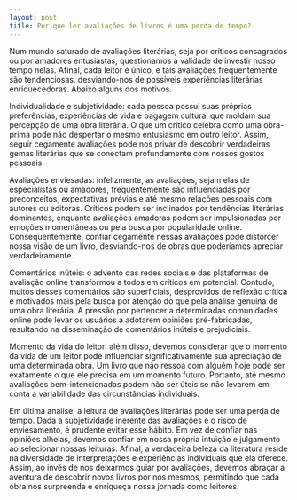 ```yaml
---
layout: post
title: Por que ler avaliações de livros é uma perda de tempo?
---
```


Num mundo saturado de avaliações literárias, seja por críticos consagrados ou por amadores entusiastas, questionamos a validade de investir nosso tempo nelas. Afinal, cada leitor é único, e tais avaliações frequentemente são tendenciosas, desviando-nos de possíveis experiências literárias enriquecedoras. Abaixo alguns dos motivos.

Individualidade e subjetividade: cada pessoa possui suas próprias preferências, experiências de vida e bagagem cultural que moldam sua percepção de uma obra literária. O que um crítico celebra como uma obra-prima pode não despertar o mesmo entusiasmo em outro leitor. Assim, seguir cegamente avaliações pode nos privar de descobrir verdadeiras gemas literárias que se conectam profundamente com nossos gostos pessoais.

Avaliações enviesadas: infelizmente, as avaliações, sejam elas de especialistas ou amadores, frequentemente são influenciadas por preconceitos, expectativas prévias e até mesmo relações pessoais com autores ou editoras. Críticos podem ser inclinados por tendências literárias dominantes, enquanto avaliações amadoras podem ser impulsionadas por emoções momentâneas ou pela busca por popularidade online. Consequentemente, confiar cegamente nessas avaliações pode distorcer nossa visão de um livro, desviando-nos de obras que poderíamos apreciar verdadeiramente.

Comentários inúteis: o advento das redes sociais e das plataformas de avaliação online transformou a todos em críticos em potencial. Contudo, muitos desses comentários são superficiais, desprovidos de reflexão crítica e motivados mais pela busca por atenção do que pela análise genuína de uma obra literária. A pressão por pertencer a determinadas comunidades online pode levar os usuários a adotarem opiniões pré-fabricadas, resultando na disseminação de comentários inúteis e prejudiciais.

Momento da vida do leitor: além disso, devemos considerar que o momento da vida de um leitor pode influenciar significativamente sua apreciação de uma determinada obra. Um livro que não ressoa com alguém hoje pode ser exatamente o que ele precisa em um momento futuro. Portanto, até mesmo avaliações bem-intencionadas podem não ser úteis se não levarem em conta a variabilidade das circunstâncias individuais.

Em última análise, a leitura de avaliações literárias pode ser uma perda de tempo. Dada a subjetividade inerente das avaliações e o risco de enviesamento, é prudente evitar esse hábito. Em vez de confiar nas opiniões alheias, devemos confiar em nossa própria intuição e julgamento ao selecionar nossas leituras. Afinal, a verdadeira beleza da literatura reside na diversidade de interpretações e experiências individuais que ela oferece. Assim, ao invés de nos deixarmos guiar por avaliações, devemos abraçar a aventura de descobrir novos livros por nós mesmos, permitindo que cada obra nos surpreenda e enriqueça nossa jornada como leitores.